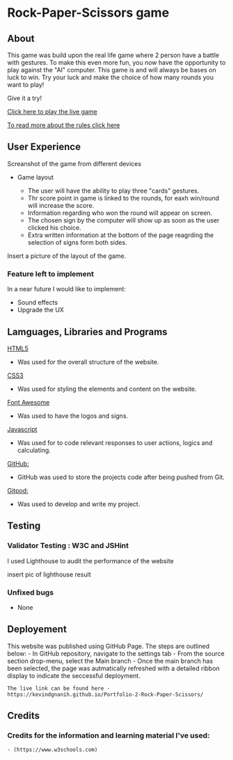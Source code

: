 # Rock-Paper-Scissors game

## About

This game was build upon the real life game where 2 person have a battle with gestures.
To make this even more fun, you now have the opportunity to play against the "AI" computer.
This game is and will always be bases on luck to win. Try your luck and make the choice of how many rounds you want to play!

Give it a try!

[Click here to play the live game](https://kevindgnanih.github.io/Portfolio-2-Rock-Paper-Scissors/)

[To read more about the rules click here](https://en.wikipedia.org/wiki/Rock_paper_scissors#:~:text=A%20player%20who%20decides%20to,%22scissors%20cuts%20paper%22)

## User Experience 

Screanshot of the game from different devices

- Game layout

    - The user will have the ability to play three "cards" gestures.
    - Thr score point in game is linked to the rounds, for eaxh win/round will increase the score.
    - Information regarding who won the round will appear on screen.
    - The chosen sign by the computer will show up as soon as the user clicked his choice.
    - Extra written information at the bottom of the page reagrding the selection of signs form both sides.

Insert a picture of the layout of the game. 

### Feature left to implement
In a near future I would like to implement:
- Sound effects
- Upgrade the UX

## Lamguages, Libraries and Programs

[HTML5](https://en.wikipedia.org/wiki/HTML5)
- Was used for the overall structure of the website.

[CSS3](https://en.wikipedia.org/wiki/Cascading_Style_Sheets)
- Was used for styling the elements and content on the website.

[Font Awesome](https://fontawesome.com/)
- Was used to have the logos and signs.

[Javascript](https://en.wikipedia.org/wiki/JavaScript)
- Was used for to code relevant responses to user actions, logics and calculating.

[GitHub:](https://github.com/)
- GitHub was used to store the projects code after being pushed from Git.

[Gitpod:](https://www.gitpod.io/)
- Was used to develop and write my project.

## Testing

### Validator Testing : W3C and JSHint

I used Lighthouse to audit the performance of the website

insert pic of lighthouse result

### Unfixed bugs

- None

## Deployement

This website was published using GitHub Page. The steps are outlined below:
    - In GitHub repository, navigate to the settings tab
    - From the source section drop-menu, select the Main branch
    - Once the main branch has been selected, the page was autmatically refreshed 
    with a detailed ribbon display to indicate the seccessful deployment.

    The live link can be found here - https://kevindgnanih.github.io/Portfolio-2-Rock-Paper-Scissors/

## Credits 

### Credits for the information and learning material I've used:

    - (https://www.w3schools.com)


